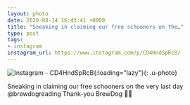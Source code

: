 ```yaml
---
layout: photo
date: 2020-08-14 16:43:41 +0000
title: "Sneaking in claiming our free schooners on the…"
type: post
tags:
- instagram
instagram_url: https://www.instagram.com/p/CD4HndSpRcB/
---
```


![Instagram - CD4HndSpRcB](https://colinseymour.co.uk/img/CD4HndSpRcB.jpg){:loading="lazy"}{: .u-photo}

Sneaking in claiming our free schooners on the very last day @brewdogreading Thank-you BrewDog 🙇‍♂️
